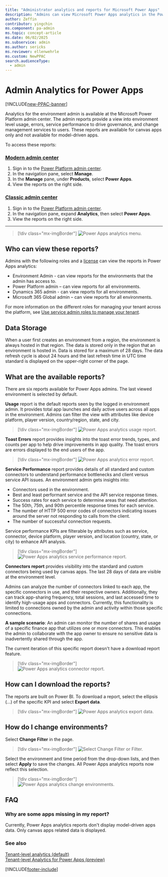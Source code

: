 ```yaml
---
title: "Administrator analytics and reports for Microsoft Power Apps"
description: "Admins can view Microsoft Power Apps analytics in the Power Platform admin center, including reports on environment-level usage, errors, and service performance."
author: Zeffin
contributor: yingchin
ms.component: pa-admin
ms.topic: concept-article
ms.date: 06/02/2025
ms.subservice: admin
ms.author: sericks
ms.reviewer: ellenwehrle
ms.custom: NewPPAC
search.audienceType: 
  - admin
---
```

# Admin Analytics for Power Apps

[!INCLUDE[new-PPAC-banner](~/includes/new-PPAC-banner.md)]

Analytics for the environment admin is available at the Microsoft Power Platform admin center. The admin reports provide a view into environment level usage, errors, service performance to drive governance, and change management services to users. These reports are available for canvas apps only and not available for model-driven apps.

To access these reports:

### [Modern admin center](#tab/new)
1. Sign in to the [Power Platform admin center](https://admin.powerplatform.microsoft.com/).
1. In the navigation pane, select **Manage**.
1. In the **Manage** pane, under **Products**, select **Power Apps**.
1. View the reports on the right side. 

### [Classic admin center](#tab/classic)
1. Sign in to the [Power Platform admin center](https://admin.powerplatform.microsoft.com/).
1. In the navigation pane, expand **Analytics**, then select **Power Apps**.
1. View the reports on the right side. 
---

> [!div class="mx-imgBorder"] 
> ![Power Apps analytics menu.](media/powerapps-analytics-menu.png "Power Apps analytics menu")

## Who can view these reports?

Admins with the following roles and a [license](pricing-billing-skus.md) can view the reports in Power Apps analytics:
- Environment Admin - can view reports for the environments that the admin has access to.
- Power Platform admin – can view reports for all environments.
- Dynamics 365 admin - can view reports for all environments.
- Microsoft 365 Global admin – can view reports for all environments.

For more information on the different roles for managing your tenant across the platform, see [Use service admin roles to manage your tenant](use-service-admin-role-manage-tenant.md).

## Data Storage 

When a user first creates an environment from a region, the environment is always hosted in that region. The data is stored only in the region that an environment is hosted in. Data is stored for a maximum of 28 days. The data refresh cycle is about 24 hours and the last refresh time in UTC time standard is displayed on the upper-right corner of the page. 

## What are the available reports? 

There are six reports available for Power Apps admins. The last viewed environment is selected by default.  

**Usage** report is the default reports seen by the logged in environment admin. It provides total app launches and daily active users across all apps in the environment. Admins can filter the view with attributes like device platform, player version, country/region, state, and city.

> [!div class="mx-imgBorder"] 
> ![Power Apps analytics usage report.](media/powerapps-analytics-usage.png "Power Apps analytics usage report")

**Toast Errors** report provides insights into the toast error trends, types, and counts per app to help drive improvements in app quality. The toast errors are errors displayed to the end users of the app. 

> [!div class="mx-imgBorder"] 
> ![Power Apps analytics error report.](media/powerapps-analytics-toast-errors.png "Power Apps analytics error report")

**Service Performance** report provides details of all standard and custom connectors to understand performance bottlenecks and client versus service API issues. An environment admin gets insights into:  

- Connectors used in the environment. 
- Best and least performant service and the API service response times.  
- Success rates for each service to determine areas that need attention. 
- The 50th, 75th, and 90th percentile response times for each service. 
- The number of HTTP 500 error codes of connectors indicating issues around the server not responding to calls from the client. 
- The number of successful connection requests. 

Service performance KPIs are filterable by attributes such as service, connector, device platform, player version, and location (country, state, or city) to enhance API analysis. 

> [!div class="mx-imgBorder"] 
> ![Power Apps analytics service performance report.](media/powerapps-analytics-service-performance.png "Power Apps analytics service performance report")

**Connectors report** provides visibility into the standard and custom connectors being used by canvas apps. The last 28 days of data are visible at the environment level.  

Admins can analyze the number of connectors linked to each app, the specific connectors in use, and their respective owners. Additionally, they can track app-sharing frequency, total sessions, and last accessed time to identify high-usage apps and connectors. Currently, this functionality is limited to connections owned by the admin and activity within those specific connections.   

**A sample scenario**: An admin can monitor the number of shares and usage of a specific finance app that utilizes one or more connectors. This enables the admin to collaborate with the app owner to ensure no sensitive data is inadvertently shared through the app.  

The current iteration of this specific report doesn't have a download report feature. 

> [!div class="mx-imgBorder"] 
> ![Power Apps analytics connector report.](media/powerapps-analytics-connector.png "Power Apps analytics connector report")

## How can I download the reports? 

The reports are built on Power BI. To download a report, select the ellipsis (…) of the specific KPI and select **Export data**. 

> [!div class="mx-imgBorder"] 
> ![Power Apps analytics export data.](media/powerapps-analytics-export-data.png "Power Apps analytics export data")

## How do I change environments? 

Select **Change Filter** in the page.

> [!div class="mx-imgBorder"] 
> ![Select Change Filter or Filter.](media/powerapps-analytics-filter.png "Select Change Filter or Filter")

Select the environment and time period from the drop-down lists, and then select **Apply** to save the changes. All Power Apps analytics reports now reflect this selection.

> [!div class="mx-imgBorder"] 
> ![Power Apps analytics change environments.](media/powerapps-analytics-change-environments.png "Power Apps analytics change environments")

## FAQ

### Why are some apps missing in my report?
Currently, Power Apps analytics reports don't display model-driven apps data. Only canvas apps related data is displayed.


### See also
[Tenant-level analytics (default)](tenant-level-analytics.md) <br />
[Tenant-level Analytics for Power Apps (preview)](powerapps-analytics-reports.md)




[!INCLUDE[footer-include](../includes/footer-banner.md)]
